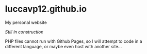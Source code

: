 # luccavp12.github.io

My personal website

*Still in construction*

PHP files cannot run with Github Pages, so I will attempt to code in a different language, or maybe even host with another site...
